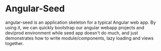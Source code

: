# Angular-Seed
angular-seed is an application skeleton for a typical Angular web app. By using it, we can quickly bootstrap our angular webapp projects and dev/prod environment while seed app doesn't do much, and just demonstrates how to write module/components, lazy loading and views together.
